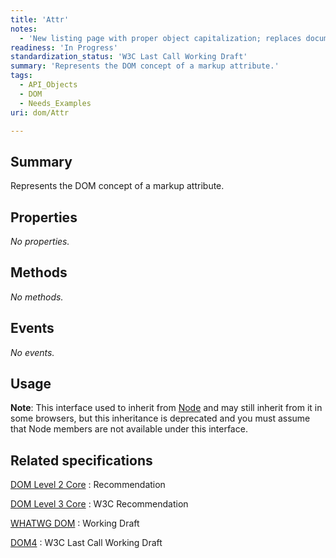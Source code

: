 ```yaml
---
title: 'Attr'
notes:
  - 'New listing page with proper object capitalization; replaces document.'
readiness: 'In Progress'
standardization_status: 'W3C Last Call Working Draft'
summary: 'Represents the DOM concept of a markup attribute.'
tags:
  - API_Objects
  - DOM
  - Needs_Examples
uri: dom/Attr

---
```

## Summary

Represents the DOM concept of a markup attribute.

## Properties

*No properties.*

## Methods

*No methods.*

## Events

*No events.*

## Usage

**Note**: This interface used to inherit from [Node](/dom/Node) and may still inherit from it in some browsers, but this inheritance is deprecated and you must assume that Node members are not available under this interface.

## Related specifications

[DOM Level 2 Core](http://www.w3.org/TR/DOM-Level-2-Core/core.html#ID-637646024)
:   Recommendation

[DOM Level 3 Core](http://www.w3.org/TR/2004/REC-DOM-Level-3-Core-20040407/core.html#ID-637646024)
:   W3C Recommendation

[WHATWG DOM](http://dom.spec.whatwg.org/#attr)
:   Working Draft

[DOM4](http://www.w3.org/TR/dom/#interface-attr)
:   W3C Last Call Working Draft

